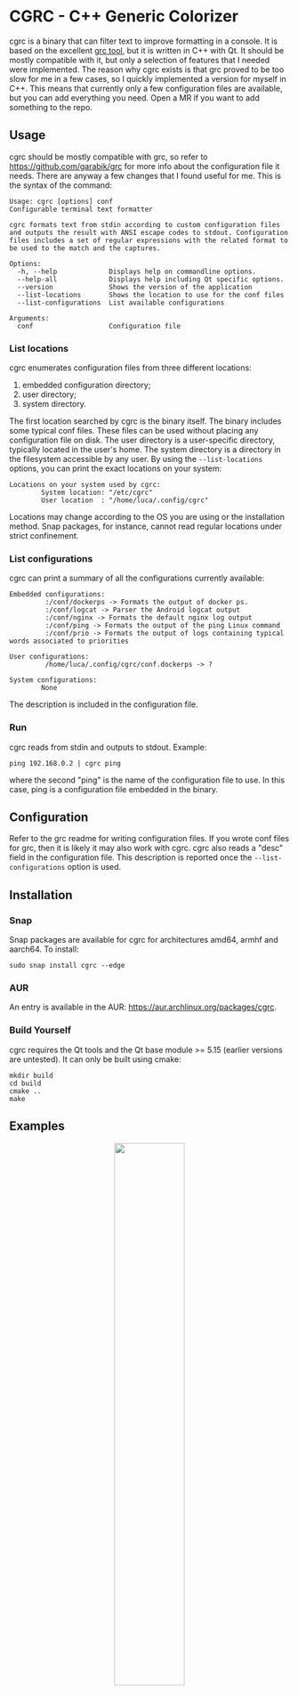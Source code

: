 # CGRC - C++ Generic Colorizer

cgrc is a binary that can filter text to improve formatting in a console. It is based on the excellent [grc tool](https://github.com/garabik/grc), but it is written in C++ with Qt. It should be mostly compatible with it, but only a selection of features that I needed were implemented. The reason why cgrc exists is that grc proved to be too slow for me in a few cases, so I quickly implemented a version for myself in C++. This means that currently only a few configuration files are available, but you can add everything you need. Open a MR if you want to add something to the repo.

## Usage

cgrc should be mostly compatible with grc, so refer to https://github.com/garabik/grc for more info about the configuration file it needs. There are anyway a few changes that I found useful for me. This is the syntax of the command:

```
Usage: cgrc [options] conf
Configurable terminal text formatter

cgrc formats text from stdin according to custom configuration files and outputs the result with ANSI escape codes to stdout. Configuration files includes a set of regular expressions with the related format to be used to the match and the captures.

Options:
  -h, --help             Displays help on commandline options.
  --help-all             Displays help including Qt specific options.
  --version              Shows the version of the application
  --list-locations       Shows the location to use for the conf files
  --list-configurations  List available configurations

Arguments:
  conf                   Configuration file
```

### List locations

cgrc enumerates configuration files from three different locations:

1. embedded configuration directory;
2. user directory;
3. system directory.

The first location searched by cgrc is the binary itself. The binary includes some typical conf files. These files can be used without placing any configuration file on disk. The user directory is a user-specific directory, typically located in the user's home. The system directory is a directory in the filesystem accessible by any user. By using the `--list-locations` options, you can print the exact locations on your system:

```
Locations on your system used by cgrc:
        System location: "/etc/cgrc"
        User location  : "/home/luca/.config/cgrc"
```

Locations may change according to the OS you are using or the installation method. Snap packages, for instance, cannot read regular locations under strict confinement.

### List configurations

cgrc can print a summary of all the configurations currently available:

```
Embedded configurations:
         :/conf/dockerps -> Formats the output of docker ps.
         :/conf/logcat -> Parser the Android logcat output
         :/conf/nginx -> Formats the default nginx log output
         :/conf/ping -> Formats the output of the ping Linux command
         :/conf/prio -> Formats the output of logs containing typical words associated to priorities

User configurations:
         /home/luca/.config/cgrc/conf.dockerps -> ?

System configurations:
        None
```

The description is included in the configuration file.

### Run

cgrc reads from stdin and outputs to stdout. Example:

```
ping 192.168.0.2 | cgrc ping
```

where the second "ping" is the name of the configuration file to use. In this case, ping is a configuration file embedded in the binary.

## Configuration

Refer to the grc readme for writing configuration files. If you wrote conf files for grc, then it is likely it may also work with cgrc. cgrc also reads a "desc" field in the configuration file. This description is reported once the ```--list-configurations``` option is used.

## Installation

### Snap

Snap packages are available for cgrc for architectures amd64, armhf and aarch64. To install:

```sudo snap install cgrc --edge```

### AUR

An entry is available in the AUR: https://aur.archlinux.org/packages/cgrc.

### Build Yourself

cgrc requires the Qt tools and the Qt base module >= 5.15 (earlier versions are untested). It can only be built using cmake:

```
mkdir build
cd build
cmake ..
make
```

## Examples

<p align="center">
  <img src="./doc/demo_ping.png" width="50%">
  <img src="./doc/demo_dockerps.png" width="100%">
</p>

## Configurations

There are only a few configurations available at the moment, the ones that I use. You can add your own configurations if you want into local files. If you want to share your configurations, please open a MR.
